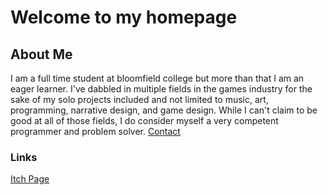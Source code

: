 # Welcome to my homepage
## About Me
I am a full time student at bloomfield college but more than that I am an eager learner. I've dabbled in multiple fields in the games industry for the sake of my solo projects included and not limited to music, art, programming, narrative design, and game design. While I can't claim to be good at all of those fields, I do consider myself a very competent programmer and problem solver.
[Contact](test.html/)
### Links
[Itch Page](https://pwnzer21.itch.io/)
